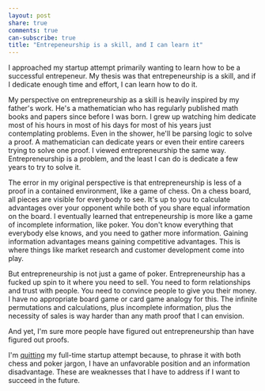 ```yaml
---
layout: post
share: true
comments: true
can-subscribe: true
title: "Entrepeneurship is a skill, and I can learn it"
---
```


I approached my startup attempt primarily wanting to learn how to be a successful entrepeneur. My thesis was that entrepeneurship is a skill, and if I dedicate enough time and effort, I can learn how to do it.

My perspective on entrepreneurship as a skill is heavily inspired by my father's work. He's a mathematician who has regularly published math books and papers since before I was born. I grew up watching him dedicate most of his hours in most of his days for most of his years just contemplating problems. Even in the shower, he'll be parsing logic to solve a proof. A mathematician can dedicate years or even their entire careers trying to solve one proof. I viewed entrepreneurship the same way. Entrepreneurship is a problem, and the least I can do is dedicate a few years to try to solve it.

The error in my original perspective is that entrepreneurship is less of a proof in a contained environment, like a game of chess. On a chess board, all pieces are visible for everybody to see. It's up to you to calculate advantages over your opponent while both of you share equal information on the board. I eventually learned that entrepeneurship is more like a game of incomplete information, like poker. You don't know everything that everybody else knows, and you need to gather more information. Gaining information advantages means gaining competitive advantages. This is where things like market research and customer development come into play.

But entrepreneurship is not just a game of poker. Entrepreneurship has a fucked up spin to it where you need to sell. You need to form relationships and trust with people. You need to convince people to give you their money. I have no appropriate board game or card game analogy for this. The infinite permutations and calculations, plus incomplete information, plus the necessity of sales is way harder than any math proof that I can envision.

And yet, I'm sure more people have figured out entrepreneurship than have figured out proofs.

I'm <a href="http://www.dillonforrest.com/startup/im-quitting-my-full-time-startup-efforts/" target="_blank">quitting</a> my full-time startup attempt because, to phrase it with both chess and poker jargon, I have an unfavorable position and an information disadvantage. These are weaknesses that I have to address if I want to succeed in the future.